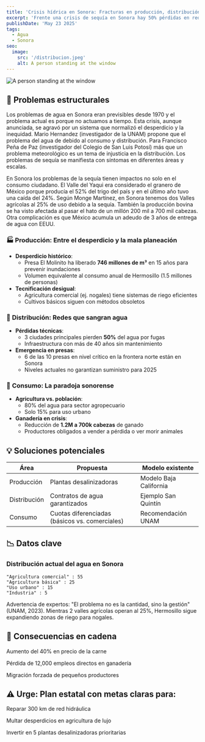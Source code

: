 ```yaml
---
title: 'Crisis hídrica en Sonora: Fracturas en producción, distribución y consumo'
excerpt: 'Frente una crisis de sequía en Sonora hay 50% pérdidas en redes urbanas, 10/41 presas fronterizas están en niveles alarmantes y el 80% agua es de uso para la agricultura. Modelo San Quintín con la creación plantas desalinizadoras prioritarias puede ser una solución. La construcción de presas y la reparación de la red hidráulica es el complemento de la solución'
publishDate: 'May 23 2025'
tags:
  - Agua
  - Sonora
seo:
  image:
    src: '/distribucion.jpeg'
    alt: A person standing at the window
---
```


![A person standing at the window](/distribucion.jpeg)

## 🔴 Problemas estructurales

Los problemas de agua en Sonora eran previsibles desde 1970 y el problema actual es porque no actuamos a tiempo.
Esta crisis, aunque anunciada, se agravó por un sistema que normalizó el desperdicio y la inequidad.
Mario Hernandez (investigador de la UNAM) propone que el problema del agua de debido al consumo y distribución.
Para Francisco Peña de Paz (investigador del Colegio de San Luis Potosí) más que un problema meteorológico es un tema de injusticia en la distribución.
Los problemas de sequía se manifiesta con síntomas en diferentes áreas y escalas.

En Sonora los problemas de la sequía tienen impactos no solo en el consumo ciudadano.
El Valle del Yaqui era considerado el granero de México porque producía el 52% del trigo del país y en el último año tuvo una caída del 24%.
Según Monge Martínez, en Sonora tenemos dos Valles agrícolas al 25% de uso debido a la sequía.
También la producción bovina se ha visto afectada al pasar el hato de un millón 200 mil a 700 mil cabezas.
Otra complicación es que México acumula un adeudo de 3 años de entrega de agua con EEUU.

### 🏭 **Producción: Entre el desperdicio y la mala planeación**
- **Desperdicio histórico**: 
  - Presa El Molinito ha liberado **746 millones de m³** en 15 años para prevenir inundaciones
  - Volumen equivalente al consumo anual de Hermosillo (1.5 millones de personas)
- **Tecnificación desigual**:
  - Agricultura comercial (ej. nogales) tiene sistemas de riego eficientes
  - Cultivos básicos siguen con métodos obsoletos

### 🚰 **Distribución: Redes que sangran agua**
- **Pérdidas técnicas**:
  - 3 ciudades principales pierden **50%** del agua por fugas
  - Infraestructura con más de 40 años sin mantenimiento
- **Emergencia en presas**:
  - 6 de las 10 presas en nivel crítico en la frontera norte están en Sonora
  - Niveles actuales no garantizan suministro para 2025

### 🌾 **Consumo: La paradoja sonorense**
- **Agricultura vs. población**:
  - 80% del agua para sector agropecuario
  - Solo 15% para uso urbano
- **Ganadería en crisis**:
  - Reducción de **1.2M a 700k cabezas** de ganado
  - Productores obligados a vender a pérdida o ver morir animales

## 💡 Soluciones potenciales

| Área | Propuesta | Modelo existente |
|------|----------|------------------|
| Producción | Plantas desalinizadoras | Modelo Baja California |
| Distribución | Contratos de agua garantizados | Ejemplo San Quintín |
| Consumo | Cuotas diferenciadas (básicos vs. comerciales) | Recomendación UNAM |

## 📉 Datos clave
### Distribución actual del agua en Sonora
    "Agricultura comercial" : 55
    "Agricultura básica" : 25
    "Uso urbano" : 15
    "Industria" : 5

Advertencia de expertos: "El problema no es la cantidad, sino la gestión" (UNAM, 2023). Mientras 2 valles agrícolas operan al 25%, Hermosillo sigue expandiendo zonas de riego para nogales.

## 🚨 Consecuencias en cadena
Aumento del 40% en precio de la carne

Pérdida de 12,000 empleos directos en ganadería

Migración forzada de pequeños productores

## ⚠️ Urge: Plan estatal con metas claras para:

Reparar 300 km de red hidráulica

Multar desperdicios en agricultura de lujo

Invertir en 5 plantas desalinizadoras prioritarias
